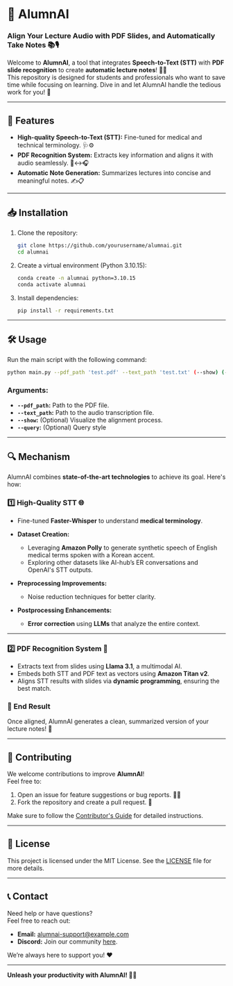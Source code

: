 # 🧠 AlumnAI
### Align Your Lecture Audio with PDF Slides, and Automatically Take Notes 📚🎙️

Welcome to **AlumnAI**, a tool that integrates **Speech-to-Text (STT)** with **PDF slide recognition** to create **automatic lecture notes**! 📝✨  
This repository is designed for students and professionals who want to save time while focusing on learning. Dive in and let AlumnAI handle the tedious work for you! 🚀

---

## 🌟 Features
- **High-quality Speech-to-Text (STT):** Fine-tuned for medical and technical terminology. 🩺⚙️
- **PDF Recognition System:** Extracts key information and aligns it with audio seamlessly. 📄↔️🎧
- **Automatic Note Generation:** Summarizes lectures into concise and meaningful notes. ✍️📋

---

## 📥 Installation

1. Clone the repository:
   ```bash
   git clone https://github.com/yourusername/alumnai.git
   cd alumnai
   ```

2. Create a virtual environment (Python 3.10.15):
   ```bash
   conda create -n alumnai python=3.10.15
   conda activate alumnai
   ```

3. Install dependencies:
   ```bash
   pip install -r requirements.txt
   ```

---

## 🛠️ Usage

Run the main script with the following command:
```bash
python main.py --pdf_path 'test.pdf' --text_path 'test.txt' (--show) (--query)
```

### Arguments:
- **`--pdf_path`:** Path to the PDF file.
- **`--text_path`:** Path to the audio transcription file.
- **`--show`:** (Optional) Visualize the alignment process.
- **`--query`:** (Optional) Query style

---

## 🔍 Mechanism

AlumnAI combines **state-of-the-art technologies** to achieve its goal. Here's how:

### 1️⃣ High-Quality STT 🌐
- Fine-tuned **Faster-Whisper** to understand **medical terminology**.  
- **Dataset Creation:**  
  - Leveraging **Amazon Polly** to generate synthetic speech of English medical terms spoken with a Korean accent.  
  - Exploring other datasets like AI-hub’s ER conversations and OpenAI's STT outputs.  

- **Preprocessing Improvements:**  
  - Noise reduction techniques for better clarity.  

- **Postprocessing Enhancements:**  
  - **Error correction** using **LLMs** that analyze the entire context.  

---

### 2️⃣ PDF Recognition System 📄
- Extracts text from slides using **Llama 3.1**, a multimodal AI.  
- Embeds both STT and PDF text as vectors using **Amazon Titan v2**.  
- Aligns STT results with slides via **dynamic programming**, ensuring the best match.  

### 🚀 End Result
Once aligned, AlumnAI generates a clean, summarized version of your lecture notes! 🎉

---

## 🤝 Contributing

We welcome contributions to improve **AlumnAI**!  
Feel free to:
1. Open an issue for feature suggestions or bug reports. 🐛💡
2. Fork the repository and create a pull request. 🔀

Make sure to follow the [Contributor's Guide](CONTRIBUTING.md) for detailed instructions.  

---

## 📜 License

This project is licensed under the MIT License. See the [LICENSE](LICENSE.md) file for more details.

---

## 📞 Contact

Need help or have questions?  
Feel free to reach out:  
- **Email:** [alumnai-support@example.com](mailto:alumnai-support@example.com)  
- **Discord:** Join our community [here](https://discord.gg/yourlink).  

We’re always here to support you! ❤️  

---

**Unleash your productivity with AlumnAI! 🚀✨**
